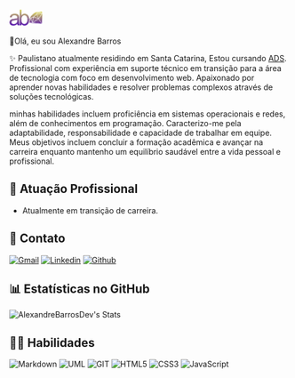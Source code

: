 <h1>
     <img align="center" width="60px" src="https://github.com/AlexandreBarrosDev/Portfolio/blob/a181037b648ee34bac842a738b38cfa30c15d2da/imagens/logoab.svg">
</h1>

👋Olá, eu sou Alexandre Barros 

✨ Paulistano atualmente residindo em Santa Catarina, Estou cursando [ADS](https://www.unisociesc.com.br/). Profissional com experiência em suporte técnico em transição para a área de tecnologia com foco em desenvolvimento web. Apaixonado por aprender novas habilidades e resolver problemas complexos através de soluções tecnológicas.

minhas habilidades incluem proficiência em sistemas operacionais e redes, além de conhecimentos em programação. Caracterizo-me pela adaptabilidade, responsabilidade e capacidade de trabalhar em equipe. Meus objetivos incluem concluir a formação acadêmica e avançar na carreira enquanto mantenho um equilíbrio saudável entre a vida pessoal e profissional.

## 🏢 **Atuação Profissional**
- Atualmente em transição de carreira.

## 📧 **Contato**

[![Gmail](https://img.shields.io/badge/gmail-%233c3c6c?style=for-the-badge&logo=Gmail&logoColor=%23ffcc00
)](alexandrebarros.dev@gmail.com)
[![Linkedin](https://img.shields.io/badge/linkedin-%233c3c6c?style=for-the-badge&logo=Linkedin&logoColor=%23ffcc00
)](https://www.linkedin.com/in/alexandrebarrosdev)
[![Github](https://img.shields.io/badge/github-%233c3c6c?style=for-the-badge&logo=Github&logoColor=%23ffcc00
)](https://github.com/AlexandreBarrosDev)

## 📊 Estatísticas no GitHub

![AlexandreBarrosDev's Stats](https://github-readme-stats.vercel.app/api?username=AlexandreBarrosDev&theme=shades-of-purple&show_icons=true&hide_border=true&count_private=true)

## 🤹‍♂️ Habilidades

![Markdown](https://img.shields.io/badge/markdown-%233c3c6c?style=for-the-badge&logo=markdown&logoColor=%23ffcc00)
![UML](https://img.shields.io/badge/uml-%233c3c6c?style=for-the-badge&logo=UML&logoColor=%23ffcc00)
![GIT](https://img.shields.io/badge/git-%233c3c6c?style=for-the-badge&logo=Git&logoColor=%23ffcc00&logoSize=auto)
![HTML5](https://img.shields.io/badge/html-%233c3c6c?style=for-the-badge&logo=HTML5&logoColor=%23ffcc00)
![CSS3](https://img.shields.io/badge/css-%233c3c6c?style=for-the-badge&logo=CSS3&logoColor=%23ffcc00)
![JavaScript](https://img.shields.io/badge/javascript-%233c3c6c?style=for-the-badge&logo=javascript&logoColor=%23ffcc00)


